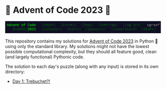 # 🎄 Advent of Code 2023 🌟

![Advent of Code Header Screenshot](./img/header.png)

This repository contains my solutions for [Advent of Code 2023](https://adventofcode.com/2023/) in Python 🐍 using only the standard library. My solutions might not have the lowest possible computational complexity, but they should all feature good, clean (and largely functional) Pythonic code.

The solution to each day's puzzle (along with any input) is stored in its own directory:

-   [Day 1: Trebuchet?!](./day01)
